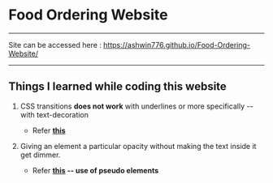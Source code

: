 # Food Ordering Website
---

Site can be accessed here : https://ashwin776.github.io/Food-Ordering-Website/

---

## Things I learned while coding this website

1.  CSS transitions **does not work** with underlines or more specifically -- with text-decoration
	* Refer **[this](https://markrabey.com/2015/05/17/css-transition-for-text-decoration/)**

2. Giving an element a particular opacity without making the text inside it get dimmer.
	* Refer **[this](https://codepen.io/heisenberg_A_A/pen/RwKvWLm) -- use of pseudo elements**
